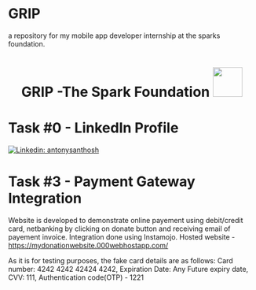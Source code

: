 # GRIP
a repository for my mobile app developer internship at the sparks foundation.
<h1 align="center">GRIP -The Spark Foundation <img src="https://www.thesparksfoundationsingapore.org/images/logo_small.png" width="60"></h1>

# Task #0 - LinkedIn Profile 
[![Linkedin: antonysanthosh](https://img.shields.io/badge/-antonysanthosh-blue?style=flat-square&logo=Linkedin&logoColor=white&link=https://www.linkedin.com/in/antonysanthosh/)](https://www.linkedin.com/in/antonysanthosh/)

# Task #3 - Payment Gateway Integration
Website is developed to demonstrate online payement using debit/credit card, netbanking by clicking on donate button and receiving email of payement invoice.
Integration done using Instamojo.
Hosted website - https://mydonationwebsite.000webhostapp.com/

As it is for testing purposes, the fake card details are as follows:
Card number: 4242 4242 42424 4242, Expiration Date: Any Future expiry date, CVV: 111, Authentication code(OTP) - 1221
